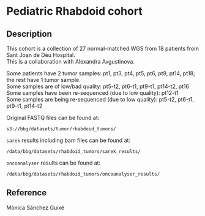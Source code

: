 # Pediatric Rhabdoid cohort

## Description

This cohort is a collection of 27 normal-matched WGS from 18 patients from Sant Joan de Déu Hospital.  
This is a collaboration with Alexandra Avgustinova.

Some patients have 2 tumor samples: pt1, pt3, pt4, pt5, pt6, pt9, pt14, pt18; the rest have 1 tumor sample.  
Some samples are of low/bad quality: pt5-t2, pt6-t1, pt9-t1, pt14-t2, pt16  
Some samples have been re-sequenced (due to low quality): pt12-t1  
Some samples are being re-sequenced (due to low quality): pt5-t2, pt6-t1, pt9-t1, pt14-t2  

Original FASTQ files can be found at:

```text
s3://bbg/datasets/tumor/rhabdoid_tumors/
```

`sarek` results including bam files can be found at:

```text
/data/bbg/datasets/rhabdoid_tumors/sarek_results/
```

`oncoanalyser` results can be found at:

```text
/data/bbg/datasets/rhabdoid_tumors/oncoanalyser_results/
```

## Reference

Mònica Sánchez Guixé
